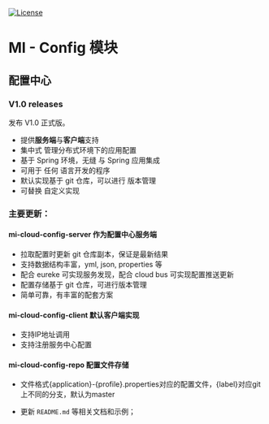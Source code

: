 [![License](https://img.shields.io/badge/license-MIT-blue.svg)](http://blog.csdn.net/fjnpysh)

# MI - Config 模块  

## 配置中心

### V1.0 releases

发布 V1.0 正式版。

- 提供**服务端**与**客户端**支持
- 集中式 管理分布式环境下的应用配置
- 基于 Spring 环境，无缝 与 Spring 应用集成
- 可用于 任何 语言开发的程序
- 默认实现基于 git 仓库，可以进行 版本管理
- 可替换 自定义实现

### 主要更新：

####  **mi-cloud-config-server** 作为配置中心服务端

  - 拉取配置时更新 git 仓库副本，保证是最新结果
  - 支持数据结构丰富，yml, json, properties 等
  - 配合 eureke 可实现服务发现，配合 cloud bus 可实现配置推送更新
  - 配置存储基于 git 仓库，可进行版本管理
  - 简单可靠，有丰富的配套方案
  
####  **mi-cloud-config-client** 默认客户端实现
  - 支持IP地址调用
  - 支持注册服务中心配置

####  **mi-cloud-config-repo** 配置文件存储
  - 文件格式{application}-{profile}.properties对应的配置文件，{label}对应git上不同的分支，默认为master
    
    
- 更新 `README.md` 等相关文档和示例；
